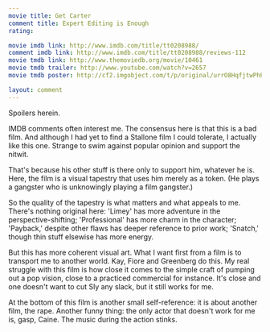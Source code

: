 ```yaml
---
movie title: Get Carter
comment title: Expert Editing is Enough
rating: 

movie imdb link: http://www.imdb.com/title/tt0208988/
comment imdb link: http://www.imdb.com/title/tt0208988/reviews-112
movie tmdb link: http://www.themoviedb.org/movie/10461
movie tmdb trailer: http://www.youtube.com/watch?v=2657
movie tmdb poster: http://cf2.imgobject.com/t/p/original/urrO8HqfjtwPhP9RJif5hAuTlAF.jpg

layout: comment
---
```


Spoilers herein.

IMDB comments often interest me. The consensus here is that this is a bad film. And although I had yet to find a Stallone film I could tolerate, I actually like this one. Strange to swim against popular opinion and support the nitwit.

That's because his other stuff is there only to support him, whatever he is. Here, the film is a visual tapestry that uses him merely as a token. (He plays a gangster who is unknowingly playing a film gangster.)

So the quality of the tapestry is what matters and what appeals to me. There's nothing original here: 'Limey' has more adventure in the perspective-shifting; 'Professional' has more charm in the character; 'Payback,' despite other flaws has deeper reference to prior work; 'Snatch,' though thin stuff elsewise has more energy.

But this has more coherent visual art. What I want first from a film is to transport me to another world. Kay, Fiore and Greenberg do this. My real struggle with this film is how close it comes to the simple craft of pumping out a pop vision, close to a practiced commercial for instance. It's close and one doesn't want to cut Sly any slack, but it still works for me.

At the bottom of this film is another small self-reference: it is about another film, the rape. Another funny thing: the only actor that doesn't work for me is, gasp, Caine. The music during the action stinks.